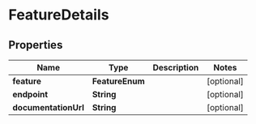 

# FeatureDetails


## Properties

Name | Type | Description | Notes
------------ | ------------- | ------------- | -------------
**feature** | **FeatureEnum** |  |  [optional]
**endpoint** | **String** |  |  [optional]
**documentationUrl** | **String** |  |  [optional]



